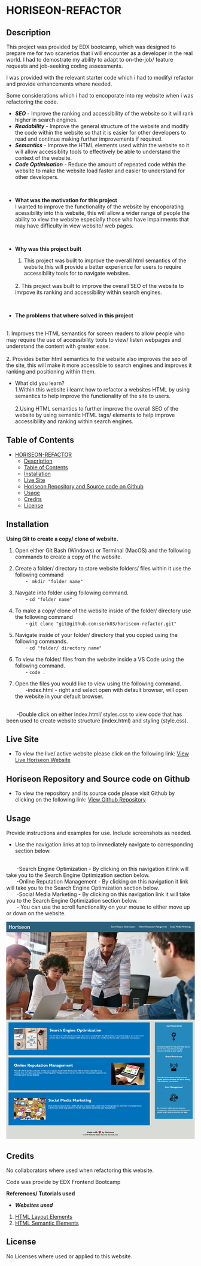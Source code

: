 # HORISEON-REFACTOR

## Description

This project was provided by EDX bootcamp, which was designed to prepare me for two scanerios that i will encounter as a developer in the real world. I had to demostrate my ability to adapt to on-the-job/ feature requests and job-seeking coding assessments.

I was provided with the relevant starter code which i had to modify/ refactor and provide enhancements where needed.

Some considerations which i had to encoporate into my website when i was refactoring the code. 

- ***SEO*** - Improve the ranking and accessibility of the website so it will rank higher in search engines.
- ***Readability*** - Improve the general structure of the website and modify the code within the website so that it is easier for other developers to read and continue making further improvements if required.
- ***Semantics*** - Improve the HTML elements used within the website so it will allow accessiblity tools to effectively be able to understand the context of the website.
- ***Code Optimisation*** - Reduce the amount of repeated code within the website to make the website load faster and easier to understand for other developers. 

<br>

- **What was the motivation for this project**
  <br> 
  I wanted to improve the functionality of the website by encoporating acessibility into this website, this will allow a wider range of people the ability to view the website especially those who have impairments that may have difficulty in view website/ web pages.
  
  <br>
- **Why was this project built**
  &nbsp;&nbsp;&nbsp;&nbsp;&nbsp;&nbsp;
  1. This project was built to improve the overall html semantics of the website,this will provide a better experience for users to require accessibility tools for to navigate websites.
  <br>
  2. This project was built to improve the overall SEO of the website to imrpove its ranking and accessibility within search engines.
  
<br>

- **The problems that where solved in this project**
<br>
 1. Improves the HTML semantics for screen readers to allow people who may require the use of accessibility tools to view/ listen webpages and understand the content with greater ease.<br><br>
 2. Provides better html semantics to the website also improves the seo of the site, this will make it more accessible to search engines and improves it ranking and positioning within them.


- What did you learn?<br>
  1.Within this website i learnt how to refactor a websites HTML by using semantics to help improve the functionality of the site to users.
  <br><br>
  2.Using HTML semantics to further improve the overall SEO of the website by using semantic HTML tags/ elements to help improve accessibility and ranking within search engines.

## Table of Contents


- [HORISEON-REFACTOR](#horiseon-refactor)
  - [Description](#description)
  - [Table of Contents](#table-of-contents)
  - [Installation](#installation)
  - [Live Site](#live-site)
  - [Horiseon Repository and Source code on Github](#horiseon-repository-and-source-code-on-github)
  - [Usage](#usage)
  - [Credits](#credits)
  - [License](#license)

## Installation



**Using Git to create a copy/ clone of website.**


1. Open either Git Bash (Windows) or Terminal (MacOS) and the following commands to create a copy of the website.
   
2. Create a folder/ directory to store website folders/ files within it use the following command<br>
  &nbsp;&nbsp;&nbsp;&nbsp;&nbsp;&nbsp; -
 ` mkdir "folder name"`<br>

1.  Navgate into folder using following command.<br>
  &nbsp;&nbsp;&nbsp;&nbsp;&nbsp;&nbsp; -
  `cd "folder name"`<br>

1. To make a copy/ clone of the website inside of the folder/ directory use the following command<br>
  &nbsp;&nbsp;&nbsp;&nbsp;&nbsp;&nbsp; -
  `git clone "git@github.com:serk03/horiseon-refactor.git"`
  
1. Navigate inside of your folder/ directory that you copied using the following commands.<br>
&nbsp;&nbsp;&nbsp;&nbsp;&nbsp;&nbsp; -
  `cd "folder/ directory name"`

1. To view the folder/ files from the website inside a VS Code using the following command.<br>
&nbsp;&nbsp;&nbsp;&nbsp;&nbsp;&nbsp; -
  `code .`

1. Open the files you would like to view using the following command.<br>
&nbsp;&nbsp;&nbsp;&nbsp;&nbsp;&nbsp; 
  -index.html - right and select open with default browser, will open the website in your default browser.
  <br>
&nbsp;&nbsp;&nbsp;&nbsp;&nbsp;&nbsp; 
 -Double click on either index.html/ styles.css to view code that has been used to create website structure (index.html) and styling (style.css).

<br>

## Live Site
- To view the live/ active website please click on the following link: [View Live Horiseon Website](https://serk03.github.io/horiseon-refactor/)

## Horiseon Repository and Source code on Github
- To view the repository and its source code please visit Github by clicking on the following link: [View Github Repository](https://github.com/serk03/horiseon-refactor)


## Usage

Provide instructions and examples for use. Include screenshots as needed.

- Use the navigation links at top to immediately navigate to corresponding section below.
<br>
&nbsp;&nbsp;&nbsp;&nbsp;&nbsp;&nbsp; 
-Search Engine Optimization - By clicking on this navigation it link will take you to the Search Engine Optimization section below.
<br>
&nbsp;&nbsp;&nbsp;&nbsp;&nbsp;&nbsp; 
-Online Reputation Management - By clicking on this navigation it link will take you to the Search Engine Optimization section below.
<br>
&nbsp;&nbsp;&nbsp;&nbsp;&nbsp;&nbsp; 
-Social Media Marketing - By clicking on this navigation link it will take you to the Search Engine Optimization section below.
<br>
&nbsp;&nbsp;&nbsp;&nbsp;&nbsp;&nbsp; 
- You can use the scroll functionality on your mouse to either move up or down on the website.

![alt text](assets/images/horiseon-website.png)

## Credits

No collaborators where used when refactoring this website.

Code was provide by EDX Frontend Bootcamp


**References/ Tutorials used**

- ***Websites used***
1. [HTML Layout Elements](https://www.w3schools.com/html/html_layout.asp) 
2.  [HTML Semantic Elements](https://www.w3schools.com/html/html5_semantic_elements.asp) 

## License

No Licenses where used or applied to this website.

